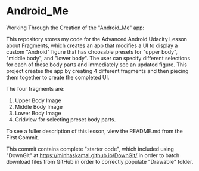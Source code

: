 # Android_Me

Working Through the Creation of the "Android_Me" app:

This repository stores my code for the Advanced Android Udacity Lesson about Fragments, which creates an app that modifies a UI to display a custom "Android" figure that has choosable presets for "upper body", "middle body", and "lower body".  The user can specify different selections for each of these body parts and immediately see an updated figure.  This project creates the app by creating 4 different fragments and then piecing them together to create the completed UI.

The four fragments are:

1) Upper Body Image
2) Middle Body Image
3) Lower Body Image
4) Gridview for selecting preset body parts.

To see a fuller description of this lesson, view the README.md from the First Commit.

This commit contains complete "starter code", which included using "DownGit" at https://minhaskamal.github.io/DownGit/ in order to batch download files from GitHub in order to correctly populate "Drawable" folder.